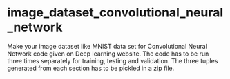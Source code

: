 # image_dataset_convolutional_neural_network
Make your image dataset like MNIST data set for Convolutional Neural Network code given on Deep learning website.
The code has to be run three times separately for training, testing and validation. The three tuples generated from each section has to be pickled in a zip file.
